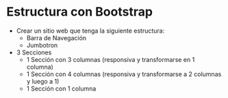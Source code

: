 # Estructura con Bootstrap
* Crear un sitio web que tenga la siguiente estructura:
    * Barra de Navegación
    * Jumbotron
* 3 Secciones
    * 1 Sección con 3 columnas (responsiva y transformarse en 1 columna)
    * 1 Sección con 4 columnas (responsiva y transformarse a 2 columnas y luego a 1)
    * 1 Sección con 1 columna

